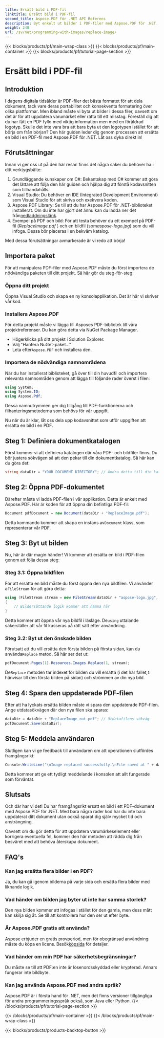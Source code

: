 ```yaml
---
title: Ersätt bild i PDF-fil
linktitle: Ersätt bild i PDF-fil
second_title: Aspose.PDF för .NET API Referens
description: Byt enkelt ut bilder i PDF-filer med Aspose.PDF för .NET. Följ den här guiden för steg-för-steg-instruktioner och förbättra dina PDF-hanteringsfärdigheter.
weight: 240
url: /sv/net/programming-with-images/replace-image/
---
```


{{< blocks/products/pf/main-wrap-class >}}
{{< blocks/products/pf/main-container >}}
{{< blocks/products/pf/tutorial-page-section >}}

# Ersätt bild i PDF-fil

## Introduktion

I dagens digitala tidsålder är PDF-filer det bästa formatet för att dela dokument, tack vare deras portabilitet och konsekventa formatering över olika plattformar. Men ibland måste vi byta ut bilder i dessa filer, oavsett om det är för att uppdatera varumärket eller rätta till ett misstag. Föreställ dig att du har fått en PDF fylld med viktig information men med en föråldrad logotyp. Skulle det inte vara bra att bara byta ut den logotypen istället för att börja om från början? Den här guiden leder dig genom processen att ersätta en bild i en PDF-fil med Aspose.PDF för .NET. Låt oss dyka direkt in!

## Förutsättningar

Innan vi ger oss ut på den här resan finns det några saker du behöver ha i ditt verktygsbälte:

1. Grundläggande kunskaper om C#: Bekantskap med C# kommer att göra det lättare att följa den här guiden och hjälpa dig att förstå kodavsnitten som tillhandahålls.
2. Visual Studio: Du behöver en IDE (Integrated Development Environment) som Visual Studio för att skriva och exekvera koden.
3.  Aspose.PDF Library: Se till att du har Aspose.PDF för .NET-biblioteket installerat. Om du inte har gjort det ännu kan du ladda ner det från[nedladdningslänk](https://releases.aspose.com/pdf/net/).
4. Exempel på PDF och bild: För att testa behöver du ett exempel på PDF-fil (*ReplaceImage.pdf* ) och en bildfil (som*aspose-logo.jpg*) som du vill infoga. Dessa bör placeras i en bekväm katalog.

Med dessa förutsättningar avmarkerade är vi redo att börja! 

## Importera paket

För att manipulera PDF-filer med Aspose.PDF måste du först importera de nödvändiga paketen till ditt projekt. Så här gör du steg-för-steg:

### Öppna ditt projekt

Öppna Visual Studio och skapa en ny konsolapplikation. Det är här vi skriver vår kod.

### Installera Aspose.PDF

För detta projekt måste vi lägga till Asposes PDF-bibliotek till våra projektreferenser. Du kan göra detta via NuGet Package Manager. 

- Högerklicka på ditt projekt i Solution Explorer.
- Välj "Hantera NuGet-paket..."
-  Leta efter`Aspose.PDF` och installera den.

### Importera de nödvändiga namnområdena 

När du har installerat biblioteket, gå över till din huvudfil och importera relevanta namnområden genom att lägga till följande rader överst i filen:

```csharp
using System;
using System.IO;
using Aspose.Pdf;
```

Dessa namnutrymmen ger dig tillgång till PDF-funktionerna och filhanteringsmetoderna som behövs för vår uppgift.

Nu när du är klar, låt oss dela upp kodavsnittet som utför uppgiften att ersätta en bild i en PDF. 

## Steg 1: Definiera dokumentkatalogen

Först kommer vi att definiera katalogen där våra PDF- och bildfiler finns. Du bör justera sökvägen så att den pekar till din dokumentkatalog. Så här kan du göra det:

```csharp
string dataDir = "YOUR DOCUMENT DIRECTORY"; // Ändra detta till din katalog
```

## Steg 2: Öppna PDF-dokumentet

Därefter måste vi ladda PDF-filen i vår applikation. Detta är enkelt med Aspose.PDF. Här är koden för att öppna din befintliga PDF-fil:

```csharp
Document pdfDocument = new Document(dataDir + "ReplaceImage.pdf");
```

 Detta kommando kommer att skapa en instans av`Document` klass, som representerar vår PDF.

## Steg 3: Byt ut bilden

Nu, här är där magin händer! Vi kommer att ersätta en bild i PDF-filen genom att följa dessa steg:

### Steg 3.1: Öppna bildfilen

 För att ersätta en bild måste du först öppna den nya bildfilen. Vi använder a`FileStream` för att göra detta:

```csharp
using (FileStream stream = new FileStream(dataDir + "aspose-logo.jpg", FileMode.Open))
{
    // Bildersättande logik kommer att hamna här
}
```

 Detta kommer att öppna vår nya bildfil i läsläge. De`using` uttalande säkerställer att vår fil kasseras på rätt sätt efter användning.

### Steg 3.2: Byt ut den önskade bilden

 Förutsatt att du vill ersätta den första bilden på första sidan, kan du använda`Replace` metod. Så här ser det ut:

```csharp
pdfDocument.Pages[1].Resources.Images.Replace(1, stream);
```

 De`Replace` metoden tar indexet för bilden du vill ersätta (i det här fallet,`1` hänvisar till den första bilden på sidan) och strömmen av din nya bild.

## Steg 4: Spara den uppdaterade PDF-filen

Efter att ha lyckats ersätta bilden måste vi spara den uppdaterade PDF-filen. Ange utdatasökvägen där den nya filen ska sparas:

```csharp
dataDir = dataDir + "ReplaceImage_out.pdf"; // Utdatafilens sökväg
pdfDocument.Save(dataDir);
```

## Steg 5: Meddela användaren

Slutligen kan vi ge feedback till användaren om att operationen slutfördes framgångsrikt:

```csharp
Console.WriteLine("\nImage replaced successfully.\nFile saved at " + dataDir);
```

Detta kommer att ge ett tydligt meddelande i konsolen att allt fungerade som förväntat.

## Slutsats

Och där har vi det! Du har framgångsrikt ersatt en bild i ett PDF-dokument med Aspose.PDF för .NET. Med bara några rader kod har du inte bara uppdaterat ditt dokument utan också sparat dig själv mycket tid och ansträngning. 

Oavsett om du gör detta för att uppdatera varumärkeselement eller korrigera eventuella fel, kommer den här metoden att rädda dig från besväret med att behöva återskapa dokument.

## FAQ's

### Kan jag ersätta flera bilder i en PDF?
Ja, du kan gå igenom bilderna på varje sida och ersätta flera bilder med liknande logik.

### Vad händer om bilden jag byter ut inte har samma storlek?
Den nya bilden kommer att infogas i stället för den gamla, men dess mått kan skilja sig åt. Se till att kontrollera hur den ser ut efter byte.

### Är Aspose.PDF gratis att använda?
 Aspose erbjuder en gratis provperiod, men för obegränsad användning måste du köpa en licens. Besök[köpsida](https://purchase.aspose.com/buy) för detaljer.

### Vad händer om min PDF har säkerhetsbegränsningar?
Du måste se till att PDF:en inte är lösenordsskyddad eller krypterad. Annars fungerar inte bildbyte.

### Kan jag använda Aspose.PDF med andra språk?
Aspose.PDF är i första hand för .NET, men det finns versioner tillgängliga för andra programmeringsspråk också, som Java eller Python.
{{< /blocks/products/pf/tutorial-page-section >}}

{{< /blocks/products/pf/main-container >}}
{{< /blocks/products/pf/main-wrap-class >}}

{{< blocks/products/products-backtop-button >}}
